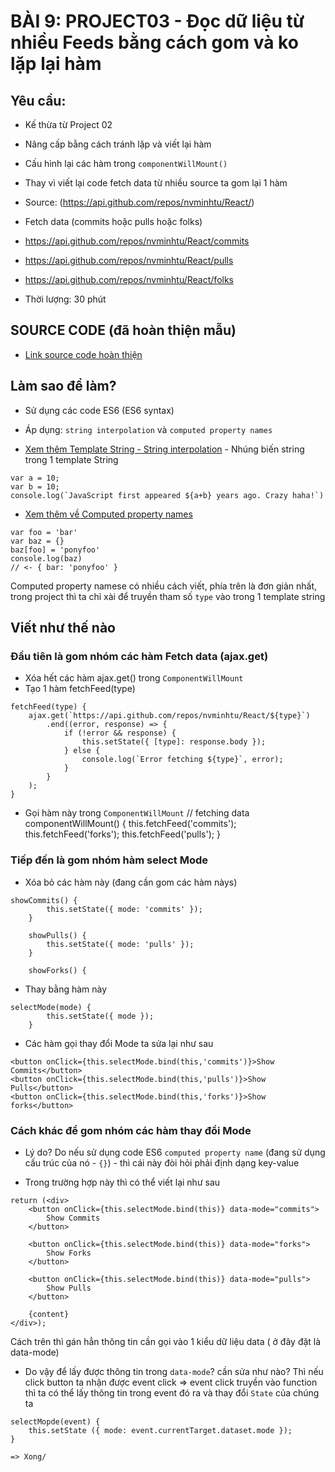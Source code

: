 # BÀI 9: PROJECT03 - Đọc dữ liệu từ nhiều Feeds bằng cách gom và ko lặp lại hàm

## Yêu cầu:

* Kế thừa từ Project 02
* Nâng cấp bằng cách tránh lặp và viết lại hàm
* Cấu hình lại các hàm trong `componentWillMount()`
* Thay vì viết lại code fetch data từ nhiều source ta gom lại 1 hàm
* Source: (https://api.github.com/repos/nvminhtu/React/)
* Fetch data (commits hoặc pulls hoặc folks) 
* https://api.github.com/repos/nvminhtu/React/commits
* https://api.github.com/repos/nvminhtu/React/pulls
* https://api.github.com/repos/nvminhtu/React/folks

* Thời lượng: 30 phút

## SOURCE CODE (đã hoàn thiện mẫu)
* [Link source code hoàn thiện](https://github.com/nvminhtu/React/tree/master/reactjs/project03)

## Làm sao để làm?

* Sử dụng các code ES6 (ES6 syntax)
* Áp dụng: `string interpolation` và `computed property names`

* [Xem thêm Template String - String interpolation](https://developers.google.com/web/updates/2015/01/ES6-Template-Strings) - Nhúng biến string trong 1 template String
```
var a = 10;
var b = 10;
console.log(`JavaScript first appeared ${a+b} years ago. Crazy haha!`)
```
* [Xem thêm về Computed property names](https://www.eventbrite.com/engineering/learning-es6-enhanced-object-literals/)
```
var foo = 'bar'
var baz = {}
baz[foo] = 'ponyfoo'
console.log(baz)
// <- { bar: 'ponyfoo' }
```
Computed property namese có nhiều cách viết, phía trên là đơn giản nhất, trong project thì ta chỉ xài để truyền tham số `type` vào trong 1 template string


## Viết như thế nào
### Đầu tiên là gom nhóm các hàm Fetch data (ajax.get)

* Xóa hết các hàm ajax.get() trong `ComponentWillMount`
* Tạo 1 hàm fetchFeed(type)

```
fetchFeed(type) {
    ajax.get(`https://api.github.com/repos/nvminhtu/React/${type}`)
        .end((error, response) => {
            if (!error && response) {
                this.setState({ [type]: response.body });
            } else {
                console.log(`Error fetching ${type}`, error);
            }
        }
    );
}
```

* Gọi hàm này trong `ComponentWillMount`
// fetching data
componentWillMount() {
    this.fetchFeed('commits');
    this.fetchFeed('forks');
    this.fetchFeed('pulls');
}

### Tiếp đến là gom nhóm hàm select Mode

* Xóa bỏ các hàm này (đang cần gom các hàm nàys)
```
showCommits() {
    	this.setState({ mode: 'commits' });
	}

	showPulls() {
	    this.setState({ mode: 'pulls' });
	}

	showForks() {

```

* Thay bằng hàm này

```
selectMode(mode) {
		this.setState({ mode });
	}
```

* Các hàm gọi thay đổi Mode ta sửa lại như sau
```
<button onClick={this.selectMode.bind(this,'commits')}>Show Commits</button>
<button onClick={this.selectMode.bind(this,'pulls')}>Show Pulls</button>
<button onClick={this.selectMode.bind(this,'forks')}>Show forks</button>
```	        

### Cách khác để gom nhóm các hàm thay đổi Mode
* Lý do? Do nếu sử dụng code ES6 `computed property name` (đang sử dụng cấu trúc của nó - `{}`) - thì cái này đòi hỏi phải định dạng key-value

* Trong trường hợp này thì có thể viết lại như sau
```
return (<div>
    <button onClick={this.selectMode.bind(this)} data-mode="commits">
        Show Commits
    </button>

    <button onClick={this.selectMode.bind(this)} data-mode="forks">
        Show Forks
    </button>

    <button onClick={this.selectMode.bind(this)} data-mode="pulls">
        Show Pulls
    </button>

    {content}
</div>);
```
Cách trên thì gán hẳn thông tin cần gọi vào 1 kiểu dữ liệu data ( ở đây đặt là data-mode)

* Do vậy để lấy được thông tin trong `data-mode`? cần sửa như nào? Thì nếu click button ta nhận được event click => event  click truyền vào function thì ta có thể lấy thông tin trong event đó ra và thay đổi `State` của chúng ta

```
selectMopde(event) {
	this.setState ({ mode: event.currentTarget.dataset.mode });
}

=> Xong/
```
